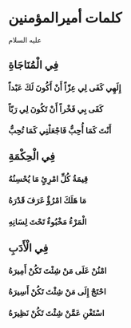 # کلمات أمیرالمؤمنین 
علیه السلام

## فِي الْمُنَاجَاةِ

### إِلَهِي كَفَى لِي عِزّاً أَنْ أَكُونَ لَكَ عَبْداً 

### كَفَى بِي فَخْراً أَنْ تَكُونَ لِي رَبّاً 

### أَنْتَ كَمَا أُحِبُّ فَاجْعَلْنِي كَمَا تُحِبُّ 

## فِي الْحِكْمَةِ 

### قِيمَةُ كُلِّ امْرِئٍ مَا يُحْسِنُهُ 

### مَا هَلَكَ امْرُؤٌ عَرَفَ قَدْرَهُ 

### الْمَرْءُ مَخْبُوءٌ تَحْتَ لِسَانِهِ 

## فِي الْأَدَبِ 

### امْنُنْ عَلَى مَنْ شِئْتَ تَكُنْ أَمِيرَهُ 

### احْتَجْ إِلَى مَنْ شِئْتَ تَكُنْ أَسِيرَهُ 

### اسْتَغْنِ عَمَّنْ شِئْتَ تَكُنْ نَظِيرَهُ

